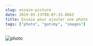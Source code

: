 ```yaml
---
slug: essaie-picture
date: 2019-05-23T08:07:33.866Z
title: Essaie pour ajouter une photo
tags: ["photo", "gatsby", "images"]
---
```




![photo](/assets/muukii-1602907-unsplash.jpg "Titre de photo")

#

